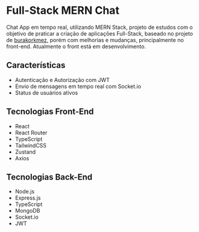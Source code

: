 # Full-Stack MERN Chat

Chat App em tempo real, utilizando MERN Stack, projeto de estudos com o objetivo de praticar a criação de aplicações Full-Stack, baseado no projeto de [burakorkmez](https://github.com/burakorkmez/fullstack-chat-app), porém com melhorias e mudanças, principalmente no front-end. Atualmente o front está em desenvolvimento.

## Características

- Autenticação e Autorização com JWT
- Envio de mensagens em tempo real com Socket.io
- Status de usuários ativos

## Tecnologias Front-End

- React
- React Router
- TypeScript
- TailwindCSS
- Zustand
- Axios

## Tecnologias Back-End

- Node.js
- Express.js
- TypeScript
- MongoDB
- Socket.io
- JWT
